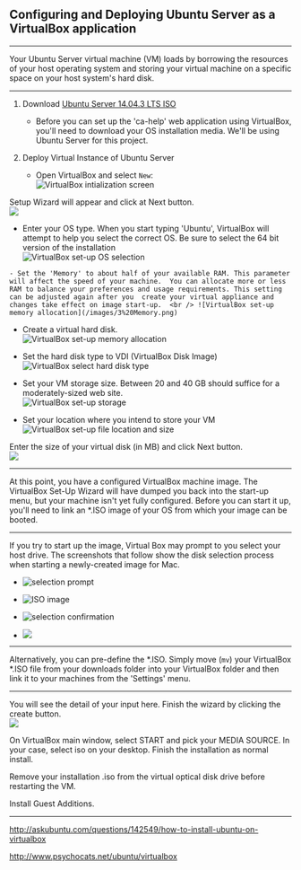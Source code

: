 
## Configuring and Deploying Ubuntu Server as a VirtualBox application


----

Your Ubuntu Server virtual machine (VM) loads by borrowing the resources of your host operating system and storing your virtual machine on a specific space on your host system's hard disk.

----


1. Download [Ubuntu Server 14.04.3 LTS ISO](http://www.ubuntu.com/download/server)
    - Before you can set up the 'ca-help' web application using VirtualBox, you'll need to download your OS installation media.  We'll be using Ubuntu Server for this project. 


    
2. Deploy Virtual Instance of Ubuntu Server

    - Open VirtualBox and select `New`: <br /> ![VirtualBox intialization screen](/images/1%20FirstImage.png)<br />

Setup Wizard will appear and click at Next button. <br/> ![](http://i.stack.imgur.com/fl3x4.jpg)

   - Enter your OS type.  When you start typing 'Ubuntu', VirtualBox will attempt to help you select the correct OS.  Be sure to select the 64 bit version of the installation  <br /> ![VirtualBox set-up OS selection](/images/2%20OS.png) <br />
    
    - Set the 'Memory' to about half of your available RAM. This parameter will affect the speed of your machine.  You can allocate more or less RAM to balance your preferences and usage requirements. This setting can be adjusted again after you  create your virtual appliance and changes take effect on image start-up.  <br /> ![VirtualBox set-up memory allocation](/images/3%20Memory.png)
    
   - Create a virtual hard disk.<br/>![VirtualBox set-up memory allocation](/images/4%20HDD.png)

   - Set the hard disk type to VDI (VirtualBox Disk Image)<br/> ![VirtualBox select hard disk type](/images/5%20Disk%20File%20Type.png)

   - Set your VM storage size. Between 20 and 40 GB should suffice for a moderately-sized web site. <br /> ![VirtualBox set-up storage](/images/6%20Storage.png)

   - Set your location where you intend to store your VM <br/>  ![VirtualBox set-up file location and size](/images/7%20HDD%20Size.png)


 Enter the size of your virtual disk (in MB) and click Next button.  <br/> ![](http://i.stack.imgur.com/rnLDr.png)


----

At this point, you have a configured VirtualBox machine image. The VirtualBox Set-Up Wizard will have dumped you back into the start-up menu, but your machine isn't yet fully configured.  Before you can start it up, you'll need to link an *.ISO image of your OS from which your image can be booted.

----

If you try to start up the image, Virtual Box may prompt to you select your host drive.  The screenshots that follow show the disk selection process when starting a newly-created image for Mac.

   - ![selection prompt](https://raw.githubusercontent.com/src-its/ca-web/master/images/8%20VB%20Start%20.png)

   - ![ISO image](https://raw.githubusercontent.com/src-its/ca-web/master/images/9%20ISO%20Selection.png)

   - ![selection confirmation](https://raw.githubusercontent.com/src-its/ca-web/master/images/10%20ISO%20Location.png)

   - ![](https://raw.githubusercontent.com/src-its/ca-web/master/images/11%20ISO%20Start.png)

---

Alternatively, you can pre-define the *.ISO.  Simply move (`mv`) your VirtualBox *.ISO file from your downloads folder into your VirtualBox folder and then link it to your machines from the 'Settings' menu.

---


You will see the detail of your input here.  Finish the wizard by clicking the create button.  <br/> ![](http://i.stack.imgur.com/L7bEX.jpg)

On VirtualBox main window, select START and pick your MEDIA SOURCE. In your case, select iso on your desktop.
Finish the installation as normal install.

Remove your installation .iso from the virtual optical disk drive before restarting the VM.

Install Guest Additions.

---

http://askubuntu.com/questions/142549/how-to-install-ubuntu-on-virtualbox

http://www.psychocats.net/ubuntu/virtualbox
